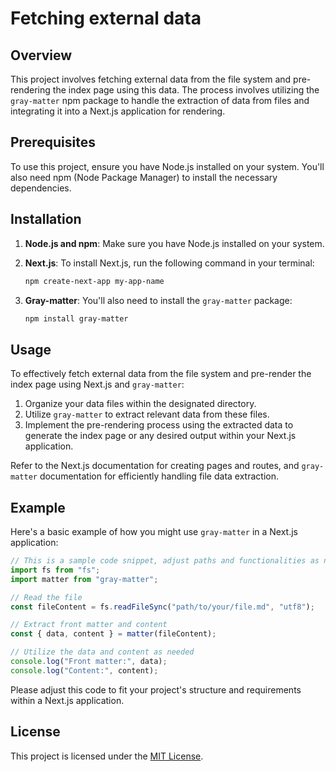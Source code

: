 
# Fetching external data

## Overview

This project involves fetching external data from the file system and pre-rendering the index page using this data. The process involves utilizing the `gray-matter` npm package to handle the extraction of data from files and integrating it into a Next.js application for rendering.

## Prerequisites

To use this project, ensure you have Node.js installed on your system. You'll also need npm (Node Package Manager) to install the necessary dependencies.

## Installation

1. **Node.js and npm**: Make sure you have Node.js installed on your system.

2. **Next.js**: To install Next.js, run the following command in your terminal:

   ```bash
   npm create-next-app my-app-name
   ```


3. **Gray-matter**: You'll also need to install the `gray-matter` package:

   ```bash
   npm install gray-matter
   ```

## Usage

To effectively fetch external data from the file system and pre-render the index page using Next.js and `gray-matter`:

1. Organize your data files within the designated directory.
2. Utilize `gray-matter` to extract relevant data from these files.
3. Implement the pre-rendering process using the extracted data to generate the index page or any desired output within your Next.js application.

Refer to the Next.js documentation for creating pages and routes, and `gray-matter` documentation for efficiently handling file data extraction.

## Example

Here's a basic example of how you might use `gray-matter` in a Next.js application:

```javascript
// This is a sample code snippet, adjust paths and functionalities as needed
import fs from "fs";
import matter from "gray-matter";

// Read the file
const fileContent = fs.readFileSync("path/to/your/file.md", "utf8");

// Extract front matter and content
const { data, content } = matter(fileContent);

// Utilize the data and content as needed
console.log("Front matter:", data);
console.log("Content:", content);
```

Please adjust this code to fit your project's structure and requirements within a Next.js application.


## License

This project is licensed under the [MIT License](LICENSE.md).


